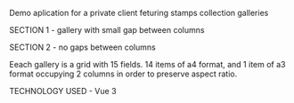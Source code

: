Demo aplication for a private client feturing stamps collection galleries

SECTION 1 - gallery with small gap between columns

SECTION 2 - no gaps between columns

Eeach gallery is a grid with 15 fields. 14 items of a4 format, and 1 item of a3 format occupying 2 columns in order to preserve aspect ratio.

TECHNOLOGY USED - Vue 3
